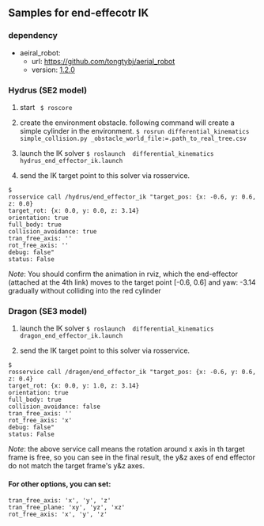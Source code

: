 ## Samples for end-effecotr IK

### dependency
- aeiral_robot:
   - url: https://github.com/tongtybj/aerial_robot
   - version: [1.2.0](https://github.com/tongtybj/aerial_robot/tree/1.2.0)


### Hydrus (SE2 model)
1. start ``` $ roscore```
2.  create the environment obstacle. following command will create a simple cylinder in the environment.
```$ rosrun differential_kinematics simple_collision.py _obstacle_world_file:=.path_to_real_tree.csv```

3. launch the IK solver
``` $ roslaunch  differential_kinematics  hydrus_end_effector_ik.launch ```

4. send the IK target point to this solver via rosservice.
```
$
rosservice call /hydrus/end_effector_ik "target_pos: {x: -0.6, y: 0.6, z: 0.0}
target_rot: {x: 0.0, y: 0.0, z: 3.14}
orientation: true
full_body: true 
collision_avoidance: true 
tran_free_axis: ''
rot_free_axis: ''
debug: false"
status: False
```

*Note*: You should confirm the animation in rviz, which the end-effector (attached at the 4th link) moves to the target point [-0.6, 0.6] and yaw: -3.14 gradually without colliding into the red cylinder

### Dragon (SE3 model)
1. launch the IK solver
``` $ roslaunch  differential_kinematics  dragon_end_effector_ik.launch ```

4. send the IK target point to this solver via rosservice.
```
$
rosservice call /dragon/end_effector_ik "target_pos: {x: -0.6, y: 0.6, z: 0.4}
target_rot: {x: 0.0, y: 1.0, z: 3.14}
orientation: true
full_body: true 
collision_avoidance: false 
tran_free_axis: ''
rot_free_axis: 'x'
debug: false"
status: False
```
*Note*: the above service call means the rotation around x axis in th target frame is free, so you can see in the final result, the y&z axes of end effector do not match the target frame's y&z axes.

#### For other options, you can set:

```
tran_free_axis: 'x', 'y', 'z'
tran_free_plane: 'xy', 'yz', 'xz'
rot_free_axis: 'x', 'y', 'z'
```

